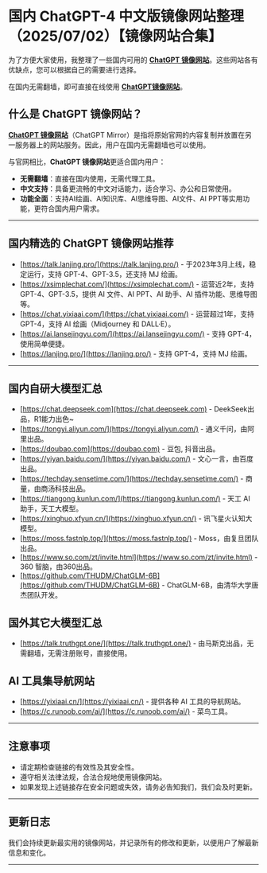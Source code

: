 # 国内 ChatGPT-4 中文版镜像网站整理（2025/07/02）【镜像网站合集】

为了方便大家使用，我整理了一些国内可用的 [**ChatGPT 镜像网站**](https://talk.lanjing.pro)。这些网站各有优缺点，您可以根据自己的需要进行选择。

在国内无需翻墙，即可直接在线使用 [**ChatGPT镜像网站**](https://xsimplechat.com)。

## 什么是 ChatGPT 镜像网站？

[**ChatGPT 镜像网站**](https://talk.lanjing.pro)（ChatGPT Mirror）是指将原始官网的内容复制并放置在另一服务器上的网站服务。因此，用户在国内无需翻墙也可以使用。

与官网相比，**ChatGPT 镜像网站**更适合国内用户：

- **无需翻墙**：直接在国内使用，无需代理工具。
- **中文支持**：具备更流畅的中文对话能力，适合学习、办公和日常使用。
- **功能全面**：支持AI绘画、AI知识库、AI思维导图、AI文件、AI PPT等实用功能，更符合国内用户需求。

---

## 国内精选的 ChatGPT 镜像网站推荐

- [https://talk.lanjing.pro/](https://talk.lanjing.pro/) - 于2023年3月上线，稳定运行，支持 GPT-4、GPT-3.5，还支持 MJ 绘画。
- [https://xsimplechat.com/](https://xsimplechat.com/) - 运营近2年，支持 GPT-4、GPT-3.5，提供 AI 文件、AI PPT、AI 助手、AI 插件功能、思维导图等。
- [https://chat.yixiaai.com/](https://chat.yixiaai.com/) - 运营超过1年，支持 GPT-4，支持 AI 绘画（Midjourney 和 DALL·E）。
- [https://ai.lansejingyu.com/](https://ai.lansejingyu.com/) - 支持 GPT-4，使用简单便捷。
- [https://lanjing.pro/](https://lanjing.pro/) - 支持 GPT-4，支持 MJ 绘画。

---

## 国内自研大模型汇总

- [https://chat.deepseek.com](https://chat.deepseek.com) - DeekSeek出品，R1能力出色~
- [https://tongyi.aliyun.com/](https://tongyi.aliyun.com/) - 通义千问，由阿里出品。
- [https://doubao.com](https://doubao.com) - 豆包, 抖音出品。
- [https://yiyan.baidu.com/](https://yiyan.baidu.com/) - 文心一言，由百度出品。
- [https://techday.sensetime.com/](https://techday.sensetime.com/) - 商量，由商汤科技出品。
- [https://tiangong.kunlun.com/](https://tiangong.kunlun.com/) - 天工 AI 助手，天工大模型。
- [https://xinghuo.xfyun.cn/](https://xinghuo.xfyun.cn/) - 讯飞星火认知大模型。
- [https://moss.fastnlp.top/](https://moss.fastnlp.top/) - Moss，由复旦团队出品。
- [https://www.so.com/zt/invite.html](https://www.so.com/zt/invite.html) - 360 智脑，由360出品。
- [https://github.com/THUDM/ChatGLM-6B](https://github.com/THUDM/ChatGLM-6B) - ChatGLM-6B，由清华大学唐杰团队开发。

## 国外其它大模型汇总

- [https://talk.truthgpt.one/](https://talk.truthgpt.one/) - 由马斯克出品，无需翻墙，无需注册账号，直接使用。

## AI 工具集导航网站

- [https://yixiaai.cn/](https://yixiaai.cn/) - 提供各种 AI 工具的导航网站。
- [https://c.runoob.com/ai/](https://c.runoob.com/ai/) - 菜鸟工具。

---

## 注意事项

- 请定期检查链接的有效性及其安全性。
- 遵守相关法律法规，合法合规地使用镜像网站。
- 如果发现上述链接存在安全问题或失效，请务必告知我们，我们会及时更新。

---

## 更新日志

我们会持续更新最实用的镜像网站，并记录所有的修改和更新，以便用户了解最新信息和变化。

---
